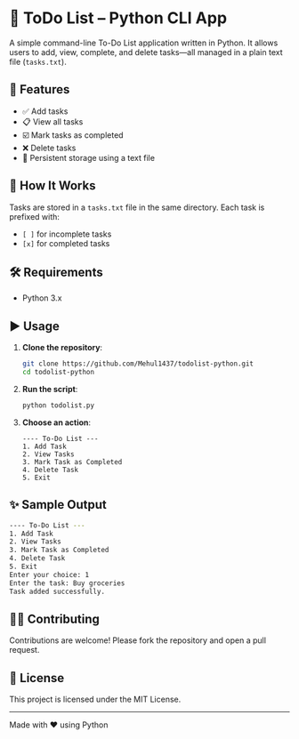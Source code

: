 # 📝 ToDo List – Python CLI App

A simple command-line To-Do List application written in Python. It allows users to add, view, complete, and delete tasks—all managed in a plain text file (`tasks.txt`).

## 🚀 Features

- ✅ Add tasks  
- 📋 View all tasks  
- ☑️ Mark tasks as completed  
- ❌ Delete tasks  
- 💾 Persistent storage using a text file  

## 📂 How It Works

Tasks are stored in a `tasks.txt` file in the same directory. Each task is prefixed with:
- `[ ]` for incomplete tasks  
- `[x]` for completed tasks  

## 🛠️ Requirements

- Python 3.x

## ▶️ Usage

1. **Clone the repository**:
   ```bash
   git clone https://github.com/Mehul1437/todolist-python.git
   cd todolist-python
   ```

2. **Run the script**:
   ```bash
   python todolist.py
   ```

3. **Choose an action**:
   ```
   ---- To-Do List ---
   1. Add Task
   2. View Tasks
   3. Mark Task as Completed
   4. Delete Task
   5. Exit
   ```

## ✨ Sample Output

```bash
---- To-Do List ---
1. Add Task
2. View Tasks
3. Mark Task as Completed
4. Delete Task
5. Exit
Enter your choice: 1
Enter the task: Buy groceries
Task added successfully.
```

## 🧑‍💻 Contributing

Contributions are welcome! Please fork the repository and open a pull request.

## 📄 License

This project is licensed under the MIT License.

---

Made with ❤️ using Python